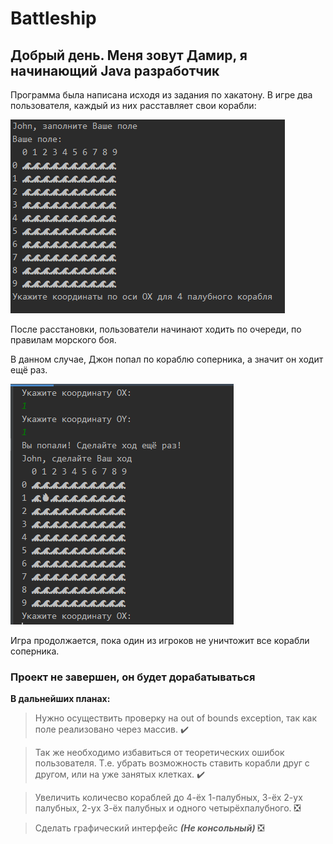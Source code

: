 # Battleship

## Добрый день. Меня зовут Дамир, я начинающий Java разработчик
Программа была написана исходя
из задания по хакатону.
В игре два пользователя, каждый из 
них расставляет свои корабли:


![Поле игрока](Pics/start.png)

После расстановки, пользователи начинают ходить по очереди, по правилам морского боя.

В данном случае, Джон попал по кораблю соперника,
 а значит он ходит ещё раз.
 
![Джон стреляет](Pics/sec.png)

Игра продолжается, пока один из игроков не уничтожит все корабли соперника.

### Проект не завершен, он будет дорабатываться
**В дальнейших планах:**
>Нужно осуществить проверку на out of bounds exception, так как поле реализовано 
>через массив. :heavy_check_mark:

>Так же необходимо избавиться от теоретических ошибок пользователя.
>Т.е. убрать возможность ставить корабли друг с другом, или на уже 
>занятых клетках. :heavy_check_mark:

>Увеличить количесво кораблей до 4-ёх 1-палубных, 3-ёх 2-ух палубных, 2-ух 3-ёх палубных 
>и одного четырёхпалубного. :negative_squared_cross_mark:

>Сделать графический интерфейс 
> ***(Не консольный)*** :negative_squared_cross_mark: